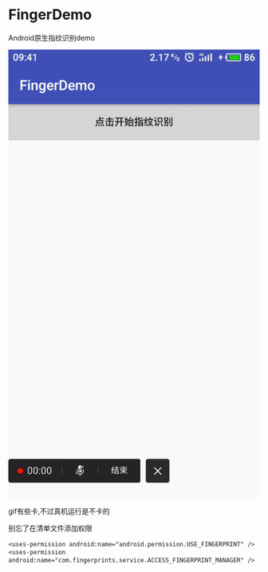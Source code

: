 # FingerDemo

Android原生指纹识别demo

![](demo.gif)

gif有些卡,不过真机运行是不卡的

别忘了在清单文件添加权限

    <uses-permission android:name="android.permission.USE_FINGERPRINT" />
    <uses-permission android:name="com.fingerprints.service.ACCESS_FINGERPRINT_MANAGER" />


